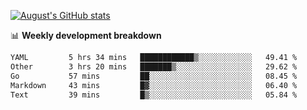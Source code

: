 
[![August's GitHub stats](https://github-readme-stats.vercel.app/api?username=zou-weidong&show_icons=true&theme=radical)](https://github.com/zou-weidong)


📊 **Weekly development breakdown**
<!--START_SECTION:waka-->

```txt
YAML         5 hrs 34 mins   ████████████▒░░░░░░░░░░░░   49.41 %
Other        3 hrs 20 mins   ███████▒░░░░░░░░░░░░░░░░░   29.62 %
Go           57 mins         ██░░░░░░░░░░░░░░░░░░░░░░░   08.45 %
Markdown     43 mins         █▓░░░░░░░░░░░░░░░░░░░░░░░   06.40 %
Text         39 mins         █▒░░░░░░░░░░░░░░░░░░░░░░░   05.84 %
```

<!--END_SECTION:waka-->
